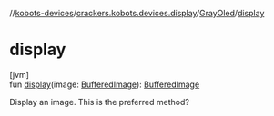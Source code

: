 //[kobots-devices](../../../index.md)/[crackers.kobots.devices.display](../index.md)/[GrayOled](index.md)/[display](display.md)

# display

[jvm]\
fun [display](display.md)(image: [BufferedImage](https://docs.oracle.com/javase/8/docs/api/java/awt/image/BufferedImage.html)): [BufferedImage](https://docs.oracle.com/javase/8/docs/api/java/awt/image/BufferedImage.html)

Display an image. This is the preferred method?
